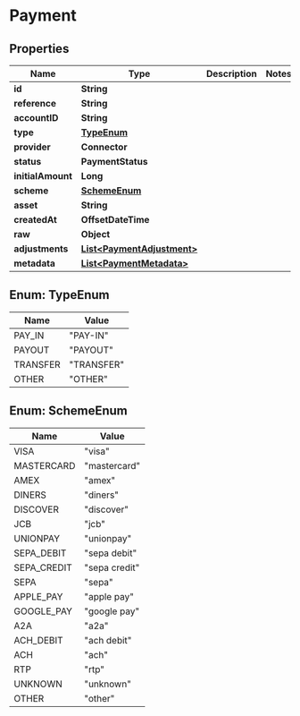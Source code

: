 

# Payment


## Properties

| Name | Type | Description | Notes |
|------------ | ------------- | ------------- | -------------|
|**id** | **String** |  |  |
|**reference** | **String** |  |  |
|**accountID** | **String** |  |  |
|**type** | [**TypeEnum**](#TypeEnum) |  |  |
|**provider** | **Connector** |  |  |
|**status** | **PaymentStatus** |  |  |
|**initialAmount** | **Long** |  |  |
|**scheme** | [**SchemeEnum**](#SchemeEnum) |  |  |
|**asset** | **String** |  |  |
|**createdAt** | **OffsetDateTime** |  |  |
|**raw** | **Object** |  |  |
|**adjustments** | [**List&lt;PaymentAdjustment&gt;**](PaymentAdjustment.md) |  |  |
|**metadata** | [**List&lt;PaymentMetadata&gt;**](PaymentMetadata.md) |  |  |



## Enum: TypeEnum

| Name | Value |
|---- | -----|
| PAY_IN | &quot;PAY-IN&quot; |
| PAYOUT | &quot;PAYOUT&quot; |
| TRANSFER | &quot;TRANSFER&quot; |
| OTHER | &quot;OTHER&quot; |



## Enum: SchemeEnum

| Name | Value |
|---- | -----|
| VISA | &quot;visa&quot; |
| MASTERCARD | &quot;mastercard&quot; |
| AMEX | &quot;amex&quot; |
| DINERS | &quot;diners&quot; |
| DISCOVER | &quot;discover&quot; |
| JCB | &quot;jcb&quot; |
| UNIONPAY | &quot;unionpay&quot; |
| SEPA_DEBIT | &quot;sepa debit&quot; |
| SEPA_CREDIT | &quot;sepa credit&quot; |
| SEPA | &quot;sepa&quot; |
| APPLE_PAY | &quot;apple pay&quot; |
| GOOGLE_PAY | &quot;google pay&quot; |
| A2A | &quot;a2a&quot; |
| ACH_DEBIT | &quot;ach debit&quot; |
| ACH | &quot;ach&quot; |
| RTP | &quot;rtp&quot; |
| UNKNOWN | &quot;unknown&quot; |
| OTHER | &quot;other&quot; |



